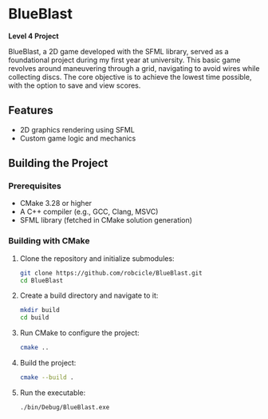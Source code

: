 # BlueBlast

**Level 4 Project**

BlueBlast, a 2D game developed with the SFML library, served as a foundational project during my first year at university. This basic game revolves around maneuvering through a grid, navigating to avoid wires while collecting discs. The core objective is to achieve the lowest time possible, with the option to save and view scores.

## Features

- 2D graphics rendering using SFML
- Custom game logic and mechanics

## Building the Project

### Prerequisites

- CMake 3.28 or higher
- A C++ compiler (e.g., GCC, Clang, MSVC)
- SFML library (fetched in CMake solution generation)

### Building with CMake

1. Clone the repository and initialize submodules:

    ```sh
    git clone https://github.com/robcicle/BlueBlast.git
    cd BlueBlast
    ```

2. Create a build directory and navigate to it:

    ```sh
    mkdir build
    cd build
    ```

3. Run CMake to configure the project:

    ```sh
    cmake ..
    ```

4. Build the project:

    ```sh
    cmake --build .
    ```

5. Run the executable:

    ```sh
    ./bin/Debug/BlueBlast.exe
    ```